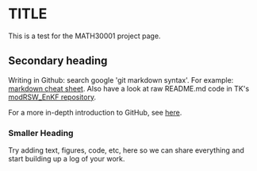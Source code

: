# TITLE
This is a test for the MATH30001 project page.

## Secondary heading 

Writing in Github: search google  'git markdown syntax'. 
For example: [markdown cheat sheet](https://github.com/adam-p/markdown-here/wiki/Markdown-Cheatsheet). Also have a look at raw README.md code in TK's [modRSW_EnKF repository](https://github.com/tkent198/modRSW_EnKF). 

For a more in-depth introduction to GitHub, see [here](http://www.geog.leeds.ac.uk/courses/computing/practicals/general/github/index.html).

### Smaller Heading

Try adding text, figures, code, etc, here so we can share everything and start building up a log of your work. 

